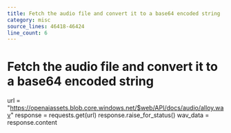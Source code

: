 ```yaml
---
title: Fetch the audio file and convert it to a base64 encoded string
category: misc
source_lines: 46418-46424
line_count: 6
---
```


# Fetch the audio file and convert it to a base64 encoded string
url = "https://openaiassets.blob.core.windows.net/$web/API/docs/audio/alloy.wav"
response = requests.get(url)
response.raise_for_status()
wav_data = response.content

